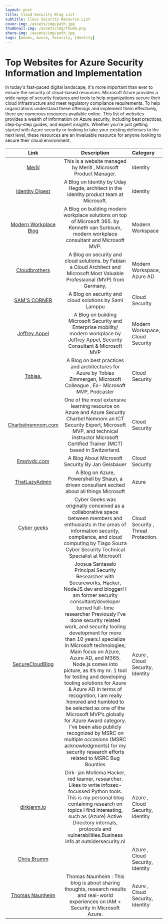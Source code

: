 ```yaml
---
layout: post
title: Cloud Security Blog List
subtitle: Clous Security Resource List
cover-img: /assets/img/path.jpg
thumbnail-img: /assets/img/thumb.png
share-img: /assets/img/path.jpg
tags: [books, Azure, Security, Identity]
---
```


# Top Websites for Azure Security Information and Implementation    


In today's fast-paced digital landscape, it's more important than ever to ensure the security of cloud-based resources. Microsoft Azure provides a wide range of security features and tools to help organizations secure their cloud infrastructure and meet regulatory compliance requirements. To help organizations understand these offerings and implement them effectively, there are numerous resources available online. This list of websites provides a wealth of information on Azure security, including best practices, step-by-step guides, and expert insights. Whether you're just getting started with Azure security or looking to take your existing defenses to the next level, these resources are an invaluable resource for anyone looking to secure their cloud environment.  

  
    
      

 Link | Description |Category|
|:-------------:|:------:|:---------|
[Merill](https://blog.identitydigest.com/)|This is a website managed by Merill , Microsoft Product Manager.| Identity
[Identity Digest](https://blog.identitydigest.com/)| A Blog on Identity by Uday Hegde, architect in the identity product team at Microsoft. | Identity 
[Modern Workplace Blog](https://www.vansurksum.com/)| A Blog on  building modern workplace solutions on top of Microsoft 365. by Kenneth van Surksum, modern workplace consultant and Microsoft MVP. | Modern Workspace
[Cloudbrothers](https://cloudbrothers.info/en/)| A Blog on  security and cloud solutions. by Fabian  a Cloud Architect and Microsoft Most Valuable Professional (MVP) from Germany,  | Modern Workspace, Azure AD
[SAM'S CORNER](https://samilamppu.com/)| A Blog on  security and cloud solutions by Sami Lamppu  | Cloud Security
[Jeffrey Appel](https://jeffreyappel.nl/)| A Blog on  building Microsoft Security and Enterprise mobility/ modern workplace by  Jeffrey Appel, Security Consultant & Microsoft MVP  | Modern Workspace, Cloud Security
[Tobias.](https://zimmergren.net/)| A Blog on  best practices and architectures for Azure by Tobias Zimmergen, Microsoft Colleague , Ex- Microsoft MVP, Podcaster | Cloud Security
[Charbelnemnom.com](https://charbelnemnom.com/)| One of the most extensive learning resource on Azure and Azure Security Charbel Nemnom an ICT Security Expert, Microsoft MVP, and technical instructor Microsoft Certified Trainer (MCT) based in Switzerland. | Cloud Security
[Emptydc.com](https://www.emptydc.com/)| A Blog About Microsoft Security By Jan Geisbauer| Cloud Security
[ThatLazyAdmin](https://www.thatlazyadmin.com/)| A Blog on  Azure, Powershell by Shaun, a driven consultant excited about all things Microsoft | Azure
[Cyber geeks](https://cybergeeks.cloud/)| Cyber ​​Geeks was originally conceived as a collaborative space between members and enthusiasts in the areas of information security, compliance, and cloud computing by Tiago Souza Cyber Security Technical Specialist at Microsoft | Cloud Security , Threat Protection. 
[SecureCloudBlog](https://securecloud.blog/)| Joosua Santasalo Principal Security Researcher with Secureworks, Hacker, NodeJS dev and blogger! I am former security consultant/developer turned full-time researcher Previously I’ve done security related work, and security tooling development for more than 10 years.I specialize in Microsoft technologies; Main focus on Azure, Azure AD, and M365. Node.js comes into picture, as it’s my nr. 1 tool for testing and developing tooling solutions for Azure & Azure AD In terms of recognition, I am really honored and humbled to be selected as one of the Microsoft MVP’s globally for Azure Award category. I’ve been also publicly recognized by MSRC on multiple occasions (MSRC acknowledgments) for my security research efforts related to MSRC Bug Bounties | Azure , Cloud Security, Identity
[dirkjanm.io](dirkjanm.io) |Dirk-jan Mollema Hacker, red teamer, researcher. Likes to write infosec-focussed Python tools. This is my personal blog containing research on topics I find interesting, such as (Azure) Active Directory internals, protocols and vulnerabilities.Business info at outsidersecurity.nl | Azure , Cloud Security, Identity
[Chris Brumm](https://chris-brumm.medium.com/) | | Azure , Cloud Security, Identity
[Thomas Naunheim](https://www.cloud-architekt.net/)|Thomas Naunheim : This blog is about sharing thoughts, research results and real-world experiences on IAM + Security in Microsoft Azure.| Azure , Cloud Security, Identity



